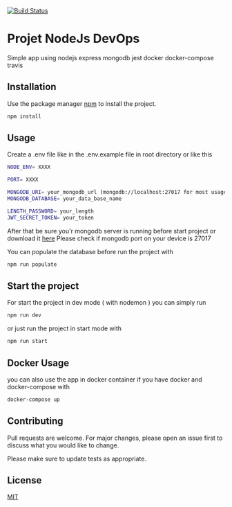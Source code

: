 [![Build Status](https://travis-ci.org/AlexandreLamb/Project-NodeJs-TypeScript-DevOps.svg?branch=master)](https://travis-ci.org/AlexandreLamb/Project-NodeJs-TypeScript-DevOps)
# Projet NodeJs DevOps

Simple app using nodejs express mongodb jest docker docker-compose travis 

## Installation

Use the package manager [npm](https://www.npmjs.com) to install the project.

```bash
npm install
```

## Usage
Create a .env file like in the .env.example file in root directory or like this 
```bash
NODE_ENV= XXXX	

PORT= XXXX	

MONGODB_URI= your_mongodb_url (mongodb://localhost:27017 for most usage)	
MONGODB_DATABASE= your_data_base_name	

LENGTH_PASSWORD= your_length	
JWT_SECRET_TOKEN= your_token
```
After that be sure you'r mongodb server is running before start project or download it [here](https://www.mongodb.com/what-is-mongodb)
Please check if mongodb port on your device is 27017

You can populate the database before run the project with 

```bash
npm run populate
```

## Start the project
For start the project in dev mode ( with nodemon ) you can simply run 

```bash
npm run dev 
```
or just run the project in start mode with 

```bash
npm run start
```

## Docker Usage
you can also use the app in docker container if you have docker and docker-compose with 

```bash
docker-compose up
```


## Contributing
Pull requests are welcome. For major changes, please open an issue first to discuss what you would like to change.

Please make sure to update tests as appropriate.

## License
[MIT](https://choosealicense.com/licenses/mit/)

